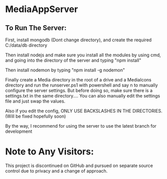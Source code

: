 # MediaAppServer

## To Run The Server:

First, install mongodb (Dont change directory), and create the required C:/data/db directory

Then install nodejs and make sure you install all the modules by using cmd, and going into the directory of the server and typing "npm install"

Then install nodemon by typing "npm install -g nodemon" 

Finally create a Media directory in the root of a drive and a MediaIcons directory and run the runserver.ps1 with powershell and say n to manually configure the server settings. But before doing so, make sure there is a settings.txt in the same directory.... You can also manually edit the settings file and just swap the values.

Also if you edit the config, ONLY USE BACKSLASHES IN THE DIRECTORIES. (Will be fixed hopefully soon)

By the way, I recommend for using the server to use the latest branch for development


# Note to Any Visitors:

This project is discontinued on GitHub and pursued on separate source control due to privacy and a change of approach.
